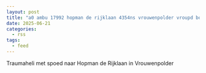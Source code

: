 ```yaml
---
layout: post
title: "a0 ambu 17992 hopman de rijklaan 4354ns vrouwenpolder vroupd bon 91525"
date: 2025-06-21
categories: 
  - rss
tags: 
  - feed
---
```


Traumaheli met spoed naar Hopman de Rijklaan in Vrouwenpolder
